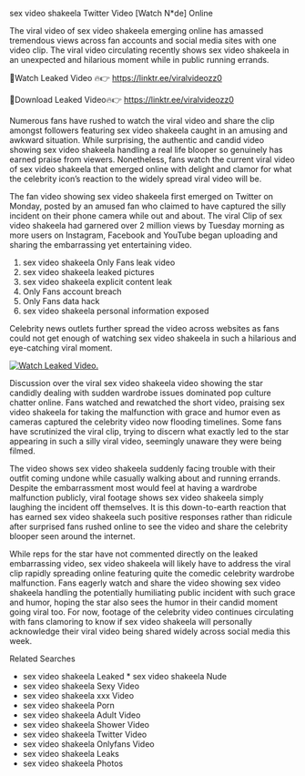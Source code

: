 ﻿sex video shakeela Twitter Video [Watch N*de] Online

The viral video of ﻿sex video shakeela emerging online has amassed tremendous views across fan accounts and social media sites with one video clip. The viral video circulating recently shows ﻿sex video shakeela in an unexpected and hilarious moment while in public running errands. 

🔴Watch Leaked Video 🔥👉  https://linktr.ee/viralvideozz0 

🔴Download Leaked Video🔥👉  https://linktr.ee/viralvideozz0 

Numerous fans have rushed to watch the viral video and share the clip amongst followers featuring ﻿sex video shakeela caught in an amusing and awkward situation. While surprising, the authentic and candid video showing ﻿sex video shakeela handling a real life blooper so genuinely has earned praise from viewers. Nonetheless, fans watch the current viral video of ﻿sex video shakeela that emerged online with delight and clamor for what the celebrity icon’s reaction to the widely spread viral video will be.

The fan video showing ﻿sex video shakeela first emerged on Twitter on Monday, posted by an amused fan who claimed to have captured the silly incident on their phone camera while out and about. The viral Clip of ﻿sex video shakeela had garnered over 2 million views by Tuesday morning as more users on Instagram, Facebook and YouTube began uploading and sharing the embarrassing yet entertaining video. 

1. ﻿sex video shakeela Only Fans leak video
2. ﻿sex video shakeela leaked pictures
3. ﻿sex video shakeela explicit content leak
4. Only Fans account breach
5. Only Fans data hack
6. ﻿sex video shakeela personal information exposed

Celebrity news outlets further spread the video across websites as fans could not get enough of watching ﻿sex video shakeela in such a hilarious and eye-catching viral moment. 

[![Watch Leaked Video.](https://miro.medium.com/v2/resize:fit:828/format:webp/1*cilzJN44JGOrTw9NJCrNHA.gif "Watch Leaked Video")](https://linktr.ee/viralvideozz0)

Discussion over the viral ﻿sex video shakeela video showing the star candidly dealing with sudden wardrobe issues dominated pop culture chatter online. Fans watched and rewatched the short video, praising ﻿sex video shakeela for taking the malfunction with grace and humor even as cameras captured the celebrity video now flooding timelines. Some fans have scrutinized the viral clip, trying to discern what exactly led to the star appearing in such a silly viral video, seemingly unaware they were being filmed.

The video shows ﻿sex video shakeela suddenly facing trouble with their outfit coming undone while casually walking about and running errands. Despite the embarrassment most would feel at having a wardrobe malfunction publicly, viral footage shows ﻿sex video shakeela simply laughing the incident off themselves. It is this down-to-earth reaction that has earned ﻿sex video shakeela such positive responses rather than ridicule after surprised fans rushed online to see the video and share the celebrity blooper seen around the internet.  

While reps for the star have not commented directly on the leaked embarrassing video, ﻿sex video shakeela will likely have to address the viral clip rapidly spreading online featuring quite the comedic celebrity wardrobe malfunction. Fans eagerly watch and share the video showing ﻿sex video shakeela handling the potentially humiliating public incident with such grace and humor, hoping the star also sees the humor in their candid moment going viral too. For now, footage of the celebrity video continues circulating with fans clamoring to know if ﻿sex video shakeela will personally acknowledge their viral video being shared widely across social media this week.

Related Searches
* ﻿sex video shakeela Leaked
﻿* sex video shakeela Nude
* ﻿sex video shakeela Sexy Video
* ﻿sex video shakeela xxx Video
* ﻿sex video shakeela Porn
* ﻿sex video shakeela Adult Video
* ﻿sex video shakeela Shower Video
* ﻿sex video shakeela Twitter Video
* ﻿sex video shakeela Onlyfans Video
* ﻿sex video shakeela Leaks
* ﻿sex video shakeela Photos